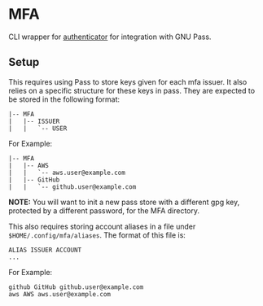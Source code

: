 # MFA

CLI wrapper for [authenticator](https://git.coolaj86.com/coolaj86/authenticator-cli.js) for integration with GNU Pass.

## Setup

This requires using Pass to store keys given for each mfa issuer. It also relies on a specific structure for these keys in pass. They are expected to be stored in the following format:
```
|-- MFA
|   |-- ISSUER
|   |   `-- USER
```
For Example:
```
|-- MFA
|   |-- AWS
|   |   `-- aws.user@example.com
|   |-- GitHub
|   |   `-- github.user@example.com
```
__NOTE:__ You will want to init a new pass store with a different gpg key, protected by a different password, for the MFA directory.

This also requires storing account aliases in a file under `$HOME/.config/mfa/aliases`. The format of this file is:
```
ALIAS ISSUER ACCOUNT
...
```
For Example:
```
github GitHub github.user@example.com
aws AWS aws.user@example.com
```
